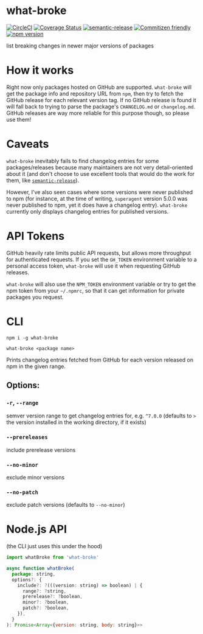 # what-broke

[![CircleCI](https://circleci.com/gh/jedwards1211/what-broke.svg?style=svg)](https://circleci.com/gh/jedwards1211/what-broke)
[![Coverage Status](https://codecov.io/gh/jedwards1211/what-broke/branch/master/graph/badge.svg)](https://codecov.io/gh/jedwards1211/what-broke)
[![semantic-release](https://img.shields.io/badge/%20%20%F0%9F%93%A6%F0%9F%9A%80-semantic--release-e10079.svg)](https://github.com/semantic-release/semantic-release)
[![Commitizen friendly](https://img.shields.io/badge/commitizen-friendly-brightgreen.svg)](http://commitizen.github.io/cz-cli/)
[![npm version](https://badge.fury.io/js/what-broke.svg)](https://badge.fury.io/js/what-broke)

list breaking changes in newer major versions of packages

# How it works

Right now only packages hosted on GitHub are supported. `what-broke` will get
the package info and repository URL from `npm`, then try to fetch the GitHub
release for each relevant version tag. If no GitHub release is found it will
fall back to trying to parse the package's `CHANGELOG.md` or `changelog.md`.
GitHub releases are way more reliable for this purpose though, so please use
them!

# Caveats

`what-broke` inevitably fails to find changelog entries for some packages/releases
because many maintainers are not very detail-oriented about it (and don't choose
to use excellent tools that would do the work for them, like
[`semantic-release`](https://github.com/semantic-release/semantic-release)).

However, I've also seen cases where some versions were never published to npm
(for instance, at the time of writing, `superagent` version 5.0.0 was never
published to npm, yet it does have a changelog entry). `what-broke` currently
only displays changelog entries for published versions.

# API Tokens

GitHub heavily rate limits public API requests, but allows more throughput for
authenticated requests. If you set the `GH_TOKEN` environment variable to a
personal access token, `what-broke` will use it when requesting GitHub releases.

`what-broke` will also use the `NPM_TOKEN` environment variable or try to get
the npm token from your `~/.npmrc`, so that it can get information for private
packages you request.

# CLI

```
npm i -g what-broke
```

```
what-broke <package name>
```

Prints changelog entries fetched from GitHub for each
version released on npm in the given range.

## Options:

### `-r`, `--range`

semver version range to get changelog entries for, e.g. `^7.0.0` (defaults to `>` the version installed in the working directory, if it exists)

### `--prereleases`

include prerelease versions

### `--no-minor`

exclude minor versions

### `--no-patch`

exclude patch versions (defaults to `--no-minor`)

# Node.js API

(the CLI just uses this under the hood)

```js
import whatBroke from 'what-broke'
```

```js
async function whatBroke(
  package: string,
  options?: {
    include?: ?(((version: string) => boolean) | {
      range?: ?string,
      prerelease?: ?boolean,
      minor?: ?boolean,
      patch?: ?boolean,
    }),
  }
): Promise<Array<{version: string, body: string}>>
```
